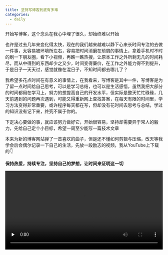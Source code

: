 ```yaml
---
title: 坚持写博客到底有多难
categories:
  - daily
---
```


开始写博客，这个念头在我心中埋了很久，却始终难以开始

也许是过去几年来变化得太快，现在的我们越来越难以静下心来长时间专注的去做一件事，太容易被环境所左右，容易把时间消磨在琐屑的事情上，拿着手机时不时的刷一下朋友圈，看下小视频，再瞧一瞧热搜，让原本工作之外所剩无几的时间耗尽，而从中得到的东西却少之又少，时间变得廉价，在工作之外能力得不到提升，于是日子一天天过，感觉就像在混日子，不知时间都去哪儿了？

我希望多花点时间在有意义的事情上，在我看来，写博客是其中一件，写博客是为了留一点时间给自己思考，可以是学习总结，也可以是生活感悟，虽然我把大部分的时间都用在学习上，努力的想提高自己的开发水平，但实际是整天忙忙碌碌，几天前遇到的问题再次遇到，可能又得重新网上查找答案，在每天有限的时间里，学习方法变得非常重要，或许程序每天都在写，但却没有花时间去思考与总结，学过的知识没有记下来，终究不属于你的。

下定决心要做的事，就应该努力做好它，开始很容易，坚持却需要异于常人的毅力，先给自己定个小目标，希望一周至少能写一篇技术文章

本来为新的博客网站弹了一首喜欢的曲子，但是还不懂如何剪辑与压缩，改天等我学会后会偶尔记录一下自己的生活，先放一段励志的视频，我从YouTube上下载的👇

**保持热爱，持续专注，坚持自己的梦想，让时间来证明这一切**

<video id="video" controls="" preload="none" style="width: 100%;">
    <source id="mp4" src="http://q0yw2bt6p.bkt.clouddn.com/NO EXCUSES - Best Motivational Video.mp4" type="video/mp4">
</video>